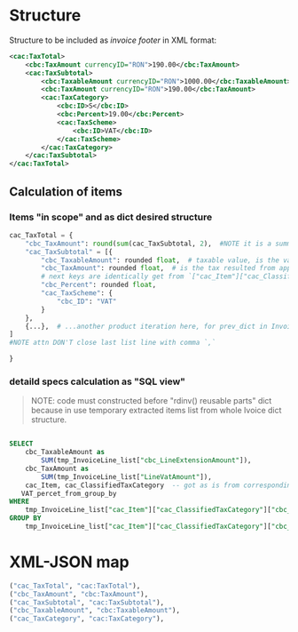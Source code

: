 
# Structure

Structure to be included as _invoice footer_ in XML format:

```xml
<cac:TaxTotal>
    <cbc:TaxAmount currencyID="RON">190.00</cbc:TaxAmount>
    <cac:TaxSubtotal>
        <cbc:TaxableAmount currencyID="RON">1000.00</cbc:TaxableAmount>
        <cbc:TaxAmount currencyID="RON">190.00</cbc:TaxAmount>
        <cac:TaxCategory>
            <cbc:ID>S</cbc:ID>
            <cbc:Percent>19.00</cbc:Percent>
            <cac:TaxScheme>
                <cbc:ID>VAT</cbc:ID>
            </cac:TaxScheme>
        </cac:TaxCategory>
    </cac:TaxSubtotal>
</cac:TaxTotal>
```

## Calculation of items

### Items "in scope" and as dict desired structure

```python
cac_TaxTotal = {
    "cbc_TaxAmount": round(sum(cac_TaxSubtotal, 2),  #NOTE it is a summarization of next item which is a list (a detailed presentation of info)
    "cac_TaxSubtotal" = [{
        "cbc_TaxableAmount": rounded float,  # taxable value, is the value where the tax will be applied, the total value w/o VAT of an item
        "cbc_TaxAmount": rounded float,  # is the tax resulted from application on `cbc_TaxableAmount` === `LineVatAmount`
        # next keys are identically get from `["cac_Item"]["cac_ClassifiedTaxCategory"]`
        "cbc_Percent": rounded float,
        "cac_TaxScheme": {
            "cbc_ID": "VAT"
        }
    },
    {...},  # ...another product iteration here, for prev_dict in Invoice big dict
]
#NOTE attn DON'T close last list line with comma `,`

}
```


### detaild specs calculation as "SQL view"

>NOTE: code must constructed before "rdinv() reusable parts" dict because in use temporary extracted items list from whole Ivoice dict structure.

```sql

SELECT
    cbc_TaxableAmount as
        SUM(tmp_InvoiceLine_list["cbc_LineExtensionAmount"]),
    cbc_TaxAmount as
        SUM(tmp_InvoiceLine_list["LineVatAmount"]),
    cac_Item, cac_ClassifiedTaxCategory  -- got as is from corresponding hierarchy
   VAT_percet_from_group_by
WHERE
    tmp_InvoiceLine_list["cac_Item"]["cac_ClassifiedTaxCategory"]["cbc_Percent"]["cac_TaxScheme"]["cbc_ID"] == "VAT"
GROUP BY
    tmp_InvoiceLine_list["cac_Item"]["cac_ClassifiedTaxCategory"]["cbc_Percent"]

```




# XML-JSON map

```python
("cac_TaxTotal", "cac:TaxTotal"),
("cbc_TaxAmount", "cbc:TaxAmount"),
("cac_TaxSubtotal", "cac:TaxSubtotal"),
("cbc_TaxableAmount", "cbc:TaxableAmount"),
("cac_TaxCategory", "cac:TaxCategory"),
```

